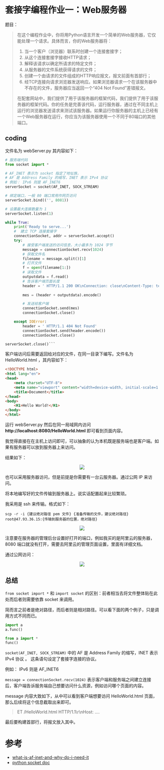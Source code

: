 # 套接字编程作业一：Web服务器

题目：

> 在这个编程作业中，你将用Python语言开发一个简单的Web服务器，它仅能处理一个请求。具体而言，你的Web服务器将：
> 1) 当一个客户（浏览器）联系时创建一个连接套接字；
> 2) 从这个连接套接字接收HTTP请求；
> 3) 解释该请求以确定所请求的特定文件；
> 4) 从服务器的文件系统获得请求的文件；
> 5) 创建一个由请求的文件组成的HTTP响应报文，报文前面有首部行；
> 6) 经TCP连接向请求浏览器发送响应。如果浏览器请求一个在该服务器中不存在的文件，服务器应当返回一个“404 Not Found”差错报文。  
>
> 在配套网站中，我们提供了用于该服务器的框架代码，我们提供了用于该服务器的框架代码。你的任务是完善该代码，运行服务器，通过在不同主机上运行的浏览器发送请求来测试该服务器。如果运行你服务器的主机上已经有一个Web服务器在运行，你应当为该服务器使用一个不同于80端口的其他端口。

## coding

文件名为 webServer.py 其内容如下：

```python
# 服务端代码
from socket import *

# AF_INET 表示为 socket 指定了地址族，
# AF 是 Address Family 的缩写，INET 表示 IPv4 协议 
# 例如： IPv6 则是 AF_INET6
serverSocket = socket(AF_INET, SOCK_STREAM)

# 绑定端口，一般 80 端口常用作网页访问
serverSocket.bind(('', 8081))

# 设置最大连接数量为 1
serverSocket.listen(1)

while True:
	print('Ready to serve...')
	#  建立 TCP 连接套接字
	connectionSocket, addr = serverSocket.accept()
	try:
		# 接受客户端发送的访问信息，大小最多为 1024 字节
		message = connectionSocket.recv(1024)
		# 获取文件名
		filename = message.split()[1]
		# 打开文件
		f = open(filename[1:])
		# 读取文件
		outputdata = f.read()
		# 告诉客户端页面长度
		header = ' HTTP/1.1 200 OK\nConnection: close\nContent-Type: text/html\nContent-Length: %d\n\n' % (len(outputdata))
		
		mes = (header + outputdata).encode() 

		# 发送给客户端
		connectionSocket.send(mes)
		connectionSocket.close()

	except IOError:
		header = ' HTTP/1.1 404 Not Found'
		connectionSocket.send(header.encode())
		connectionSocket.close() 

serverSocket.close()```
```

客户端访问后需要返回给对应的文件，在同一目录下编写。文件名为 HelloWorld.html ，其内容如下：

```html
<!DOCTYPE html>
<html lang="en">
<head>
    <meta charset="UTF-8">
    <meta name="viewport" content="width=device-width, initial-scale=1.0">
    <title>Document</title>
</head>
<body>
    <H1>Hello World!</H1>
</body>
</html>
```

运行 webServer.py 然后在同一局域网内访问 **http://localhost:8080/HelloWorld.html** 即可看到页面内容。

我觉得直接在在主机上访问即可，可以抽象的认为本机既是服务端也是客户端。如果有服务器可以放到服务器上来访问。

结果如下：

<div align="center"><img src="https://gitee.com/weijiew/pic/raw/master/img/20200811120959.png"/></div>

也可以采用服务器访问，但是前提是你需要有一台云服务器。通过公网 IP 来访问。

将本地编写好的文件传输到服务器上。说实话配置起来比较繁琐。

我采用是 ssh 来传输。格式如下：

`scp -r -i {建议绝对路径 pem 文件} {准备传输的文件，建议绝对路径} root@47.93.36.15:{传输到服务器的位置，绝对路径}`

<div align="center"><img src="https://gitee.com/weijiew/pic/raw/master/img/20200811170512.png"/></div>

注意要在服务器的管理后台设置好打开的端口，例如我买的是阿里云的服务器， 8080 端口就没有打开，需要去阿里云的管理页面设置，里面有详细文档。

通过公网访问：

<div align="center"><img src="https://gitee.com/weijiew/pic/raw/master/img/20200811171234.png"/></div>

## 总结

`from socket import *` 和 `import socket` 的区别：前者相当去将文件整体贴在此处而后者则需要依靠 socket 来调用。

简而言之前者是绝对路径，而后者则是相对路径。可以看下面的两个例子，只是调用方式不同而已。

```python
import a
a.func()

from a import *
func()
```

`socket(AF_INET, SOCK_STREAM)` 中的 AF 是 Address Family 的缩写，INET 表示 IPv4 协议 。 这条语句设定了套接字连接的协议。

例如： IPv6 则是 AF_INET6

`message = connectionSocket.recv(1024)` 表示客户端和服务端之间建立连接后，客户端告诉服务端自己想要访问什么资源，例如访问哪个页面的内容。

message 内容大致如下，从中可以看到客户端想要访问 HelloWorld.html 页面，那么后续将这个信息截取出来即可。

> ET /HelloWorld.html HTTP/1.1\r\nHost: ....

最后要构建首部行，将报文放入其中。

# 参考

* [what-is-af-inet-and-why-do-i-need-it](https://stackoverflow.com/questions/1593946/what-is-af-inet-and-why-do-i-need-it)
* [python socket doc](https://docs.python.org/3/library/socket.html)
